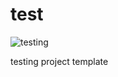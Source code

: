 # test

![testing](https://github.com/augeorge/test/workflows/learn-github-actions/badge.svg)

testing project template
